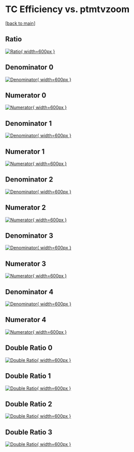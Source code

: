 # TC Efficiency vs. ptmtvzoom

[[back to main](./)]



## Ratio

[![Ratio](../mtv/var/TC_base_11_1_eff_ptmtvzoom.png){ width=600px }](../mtv/var/TC_base_11_1_eff_ptmtvzoom.pdf)

## Denominator 0

[![Denominator](../mtv/den/TC_base_11_1_eff_ptmtvzoom_den0.png){ width=600px }](../mtv/den/TC_base_11_1_eff_ptmtvzoom_den0.pdf)

## Numerator 0

[![Numerator](../mtv/num/TC_base_11_1_eff_ptmtvzoom_num0.png){ width=600px }](../mtv/num/TC_base_11_1_eff_ptmtvzoom_num0.pdf)

## Denominator 1

[![Denominator](../mtv/den/TC_base_11_1_eff_ptmtvzoom_den1.png){ width=600px }](../mtv/den/TC_base_11_1_eff_ptmtvzoom_den1.pdf)

## Numerator 1

[![Numerator](../mtv/num/TC_base_11_1_eff_ptmtvzoom_num1.png){ width=600px }](../mtv/num/TC_base_11_1_eff_ptmtvzoom_num1.pdf)

## Denominator 2

[![Denominator](../mtv/den/TC_base_11_1_eff_ptmtvzoom_den2.png){ width=600px }](../mtv/den/TC_base_11_1_eff_ptmtvzoom_den2.pdf)

## Numerator 2

[![Numerator](../mtv/num/TC_base_11_1_eff_ptmtvzoom_num2.png){ width=600px }](../mtv/num/TC_base_11_1_eff_ptmtvzoom_num2.pdf)

## Denominator 3

[![Denominator](../mtv/den/TC_base_11_1_eff_ptmtvzoom_den3.png){ width=600px }](../mtv/den/TC_base_11_1_eff_ptmtvzoom_den3.pdf)

## Numerator 3

[![Numerator](../mtv/num/TC_base_11_1_eff_ptmtvzoom_num3.png){ width=600px }](../mtv/num/TC_base_11_1_eff_ptmtvzoom_num3.pdf)

## Denominator 4

[![Denominator](../mtv/den/TC_base_11_1_eff_ptmtvzoom_den4.png){ width=600px }](../mtv/den/TC_base_11_1_eff_ptmtvzoom_den4.pdf)

## Numerator 4

[![Numerator](../mtv/num/TC_base_11_1_eff_ptmtvzoom_num4.png){ width=600px }](../mtv/num/TC_base_11_1_eff_ptmtvzoom_num4.pdf)

## Double Ratio 0

[![Double Ratio](../mtv/ratio/TC_base_11_1_eff_ptmtvzoom_ratio0.png){ width=600px }](../mtv/ratio/TC_base_11_1_eff_ptmtvzoom_ratio0.pdf)

## Double Ratio 1

[![Double Ratio](../mtv/ratio/TC_base_11_1_eff_ptmtvzoom_ratio1.png){ width=600px }](../mtv/ratio/TC_base_11_1_eff_ptmtvzoom_ratio1.pdf)

## Double Ratio 2

[![Double Ratio](../mtv/ratio/TC_base_11_1_eff_ptmtvzoom_ratio2.png){ width=600px }](../mtv/ratio/TC_base_11_1_eff_ptmtvzoom_ratio2.pdf)

## Double Ratio 3

[![Double Ratio](../mtv/ratio/TC_base_11_1_eff_ptmtvzoom_ratio3.png){ width=600px }](../mtv/ratio/TC_base_11_1_eff_ptmtvzoom_ratio3.pdf)

